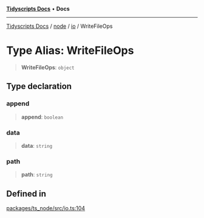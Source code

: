 [**Tidyscripts Docs**](../../../../../README.md) • **Docs**

***

[Tidyscripts Docs](../../../../../globals.md) / [node](../../../README.md) / [io](../README.md) / WriteFileOps

# Type Alias: WriteFileOps

> **WriteFileOps**: `object`

## Type declaration

### append

> **append**: `boolean`

### data

> **data**: `string`

### path

> **path**: `string`

## Defined in

[packages/ts\_node/src/io.ts:104](https://github.com/sheunaluko/tidyscripts/blob/master/packages/ts_node/src/io.ts#L104)
